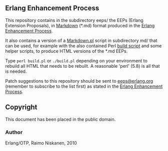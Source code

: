 Erlang Enhancement Process
--------------------------

This repository contains in the subdirectory eeps/ the EEPs (Erlang
Extension Proposals), in [Markdown][MD] (*.md) format produced in the
[Erlang Enhancement Process][EEP].

It also contains a version of a [Markdown.pl][] script in subdirectory
md/ that can be used, for example with the also contained Perl [build
script][build.pl] and some helper scripts, to produce HTML versions of
the *.md EEPs.

Type `perl build.pl` or `./build.pl` depending on your environment to
rebuild all HTML that needs to be rebuilt. A reasonable 'perl' (5.8) is all
that is needed.

Patch suggestions to this repository should be sent to <eeps@erlang.org>
(remember to subscribe to the list first) as stated in the
[Erlang Enhancement Process][EEP].



[MD]: http://daringfireball.net/projects/markdown/
    "The Markdown Project"

[Markdown.pl]: md/Markdown.pl
    "Markdown.pl"

[EEP]: http://demo.erlang.org/eep.html
    "Erlang Enhancement Process"

[build.pl]: build.pl
    "Perl build script to overcome Makefile inportability"



Copyright
---------

This document has been placed in the public domain.

### Author
Erlang/OTP, Raimo Niskanen, 2010



[EmacsVar]: <> "Local Variables:"
[EmacsVar]: <> "mode: indented-text"
[EmacsVar]: <> "indent-tabs-mode: nil"
[EmacsVar]: <> "sentence-end-double-space: t"
[EmacsVar]: <> "fill-column: 70"
[EmacsVar]: <> "coding: utf-8"
[EmacsVar]: <> "End:"
